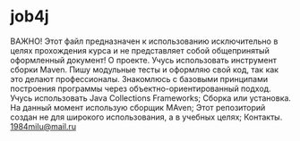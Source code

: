 # job4j
ВАЖНО! Этот файл предназначен к использованию исключительно в целях прохождения курса и не представляет собой общепринятый оформленный документ!
О проекте. Учусь использовать инструмент сборки Maven. Пишу модульные тесты и оформляю свой код, так как это делают профессионалы. Знакомлюсь с базовыми принципами построения программы через объектно-ориентированный подход. Учусь использовать Java Collections Frameworks;
Сборка или установка. На данный момент использую сборщик MAven;
Этот репозиторий создан не для широкого использования, а в учебных целях;
Контакты. 1984milu@mail.ru
